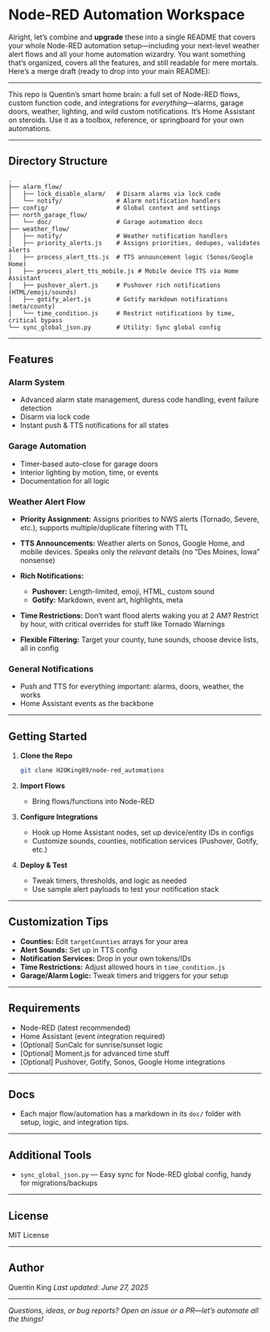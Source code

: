 # Node-RED Automation Workspace

Alright, let’s combine and **upgrade** these into a single README that covers your whole Node-RED automation setup—including your next-level weather alert flows and all your home automation wizardry.
You want something that’s organized, covers all the features, and still readable for mere mortals. Here’s a merge draft (ready to drop into your main README):

---

This repo is Quentin’s smart home brain: a full set of Node-RED flows, custom function code, and integrations for *everything*—alarms, garage doors, weather, lighting, and wild custom notifications. It’s Home Assistant on steroids. Use it as a toolbox, reference, or springboard for your own automations.

---

## Directory Structure

```text
.
├── alarm_flow/
│   ├── lock_disable_alarm/   # Disarm alarms via lock code
│   └── notify/               # Alarm notification handlers
├── config/                   # Global context and settings
├── north_garage_flow/
│   └── doc/                  # Garage automation docs
├── weather_flow/
│   ├── notify/               # Weather notification handlers
│   ├── priority_alerts.js    # Assigns priorities, dedupes, validates alerts
│   ├── process_alert_tts.js  # TTS announcement logic (Sonos/Google Home)
│   ├── process_alert_tts_mobile.js # Mobile device TTS via Home Assistant
│   ├── pushover_alert.js     # Pushover rich notifications (HTML/emoji/sounds)
│   ├── gotify_alert.js       # Gotify markdown notifications (meta/county)
│   └── time_condition.js     # Restrict notifications by time, critical bypass
└── sync_global_json.py       # Utility: Sync global config
```

---

## Features

### Alarm System

* Advanced alarm state management, duress code handling, event failure detection
* Disarm via lock code
* Instant push & TTS notifications for all states

### Garage Automation

* Timer-based auto-close for garage doors
* Interior lighting by motion, time, or events
* Documentation for all logic

### Weather Alert Flow

* **Priority Assignment:** Assigns priorities to NWS alerts (Tornado, Severe, etc.), supports multiple/duplicate filtering with TTL
* **TTS Announcements:** Weather alerts on Sonos, Google Home, and mobile devices. Speaks only the *relevant* details (no “Des Moines, Iowa” nonsense)
* **Rich Notifications:**

  * **Pushover:** Length-limited, emoji, HTML, custom sound
  * **Gotify:** Markdown, event art, highlights, meta
* **Time Restrictions:** Don’t want flood alerts waking you at 2 AM? Restrict by hour, with critical overrides for stuff like Tornado Warnings
* **Flexible Filtering:** Target your county, tune sounds, choose device lists, all in config

### General Notifications

* Push and TTS for everything important: alarms, doors, weather, the works
* Home Assistant events as the backbone

---

## Getting Started

1. **Clone the Repo**

   ```bash
   git clone H2OKing89/node-red_automations
   ```

2. **Import Flows**

   * Bring flows/functions into Node-RED
3. **Configure Integrations**

   * Hook up Home Assistant nodes, set up device/entity IDs in configs
   * Customize sounds, counties, notification services (Pushover, Gotify, etc.)
4. **Deploy & Test**

   * Tweak timers, thresholds, and logic as needed
   * Use sample alert payloads to test your notification stack

---

## Customization Tips

* **Counties:** Edit `targetCounties` arrays for your area
* **Alert Sounds:** Set up in TTS config
* **Notification Services:** Drop in your own tokens/IDs
* **Time Restrictions:** Adjust allowed hours in `time_condition.js`
* **Garage/Alarm Logic:** Tweak timers and triggers for your setup

---

## Requirements

* Node-RED (latest recommended)
* Home Assistant (event integration required)
* \[Optional] SunCalc for sunrise/sunset logic
* \[Optional] Moment.js for advanced time stuff
* \[Optional] Pushover, Gotify, Sonos, Google Home integrations

---

## Docs

* Each major flow/automation has a markdown in its `doc/` folder with setup, logic, and integration tips.

---

## Additional Tools

* `sync_global_json.py` — Easy sync for Node-RED global config, handy for migrations/backups

---

## License

MIT License

---

## Author

Quentin King
*Last updated: June 27, 2025*

---

*Questions, ideas, or bug reports? Open an issue or a PR—let’s automate all the things!*
